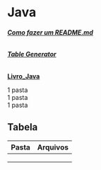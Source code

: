 #  Java
###### __[Como fazer um README.md](https://raullesteves.medium.com/github-como-fazer-um-readme-md-bonit%C3%A3o-c85c8f154f8)__
###### __[Table Generator](https://www.tablesgenerator.com/)__
[**Livro_Java**](https://github.com/olimpiogilberto/Java/tree/master/Certifica%C3%A7%C3%A3o/Livro_Java)  

1  pasta   
1  pasta  
1  pasta  


## Tabela  

| Pasta | Arquivos  |
|-------|-----------|
|       |           |
|       |           |
|       |           |
